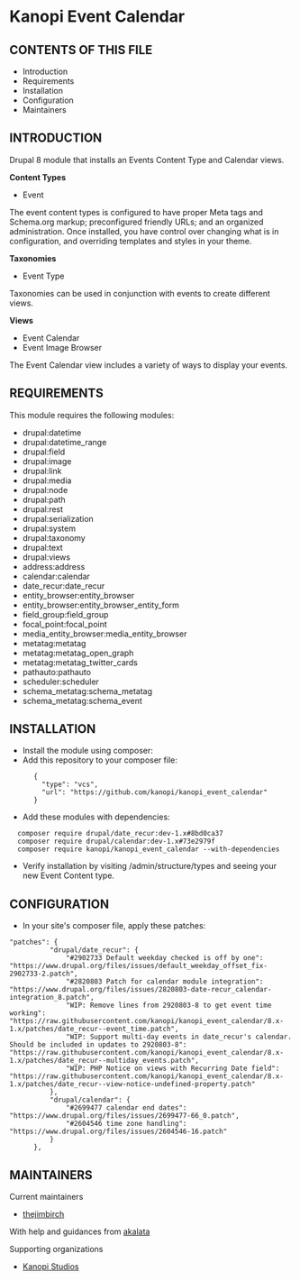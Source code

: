 # Kanopi Event Calendar


CONTENTS OF THIS FILE
---------------------

 * Introduction
 * Requirements
 * Installation
 * Configuration
 * Maintainers

INTRODUCTION
------------
Drupal 8 module that installs an Events Content Type and Calendar views.

**Content Types**

  * Event

The event content types is configured to have proper Meta tags and Schema.org
markup; preconfigured friendly URLs; and an organized administration.  Once 
installed, you have control over changing what is in configuration, and 
overriding templates and styles in your theme.

**Taxonomies**

  * Event Type

Taxonomies can be used in conjunction with events to create different views.

**Views**
  * Event Calendar
  * Event Image Browser

The Event Calendar view includes a variety of ways to display your events.

REQUIREMENTS
------------

This module requires the following modules:

  * drupal:datetime
  * drupal:datetime_range
  * drupal:field
  * drupal:image
  * drupal:link
  * drupal:media
  * drupal:node
  * drupal:path
  * drupal:rest
  * drupal:serialization
  * drupal:system
  * drupal:taxonomy
  * drupal:text
  * drupal:views
  * address:address
  * calendar:calendar
  * date_recur:date_recur
  * entity_browser:entity_browser
  * entity_browser:entity_browser_entity_form
  * field_group:field_group
  * focal_point:focal_point
  * media_entity_browser:media_entity_browser
  * metatag:metatag
  * metatag:metatag_open_graph
  * metatag:metatag_twitter_cards
  * pathauto:pathauto
  * scheduler:scheduler
  * schema_metatag:schema_metatag
  * schema_metatag:schema_event

INSTALLATION
------------

  * Install the module using composer:
  * Add this repository to your composer file:
  ```
        {
          "type": "vcs",
          "url": "https://github.com/kanopi/kanopi_event_calendar"
        }
  ```
  * Add these modules with dependencies:
  ```
    composer require drupal/date_recur:dev-1.x#8bd0ca37
    composer require drupal/calendar:dev-1.x#73e2979f
    composer require kanopi/kanopi_event_calendar --with-dependencies
  ```
  * Verify installation by visiting /admin/structure/types and seeing your new 
  Event Content type.

CONFIGURATION
-------------

  * In your site's composer file, apply these patches:
  ```
  "patches": {
            "drupal/date_recur": {
                "#2902733 Default weekday checked is off by one": "https://www.drupal.org/files/issues/default_weekday_offset_fix-2902733-2.patch",
                "#2820803 Patch for calendar module integration": "https://www.drupal.org/files/issues/2820803-date-recur_calendar-integration_8.patch",
                "WIP: Remove lines from 2920803-8 to get event time working": "https://raw.githubusercontent.com/kanopi/kanopi_event_calendar/8.x-1.x/patches/date_recur--event_time.patch",
                "WIP: Support multi-day events in date_recur's calendar. Should be included in updates to 2920803-8": "https://raw.githubusercontent.com/kanopi/kanopi_event_calendar/8.x-1.x/patches/date_recur--multiday_events.patch",
                "WIP: PHP Notice on views with Recurring Date field": "https://raw.githubusercontent.com/kanopi/kanopi_event_calendar/8.x-1.x/patches/date_recur--view-notice-undefined-property.patch"
            },
            "drupal/calendar": {
                "#2699477 calendar end dates": "https://www.drupal.org/files/issues/2699477-66_0.patch",
                "#2604546 time zone handling": "https://www.drupal.org/files/issues/2604546-16.patch"
            }
        },
  ```

MAINTAINERS
-----------

Current maintainers
  * [thejimbirch](https://www.drupal.org/u/thejimbirch)
  
  With help and guidances from [akalata](https://www.drupal.org/u/akalata)

Supporting organizations
  * [Kanopi Studios](https://www.kanopistudios.com)
